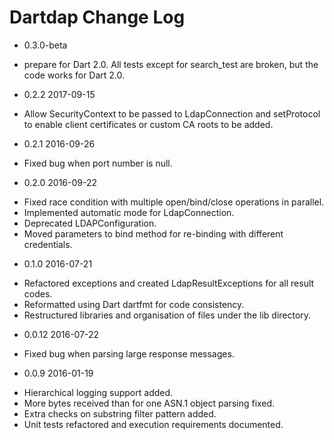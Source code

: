 # Dartdap Change Log

* 0.3.0-beta

* prepare for Dart 2.0. All tests except for search_test are broken, but the code works for Dart 2.0.

* 0.2.2 2017-09-15

- Allow SecurityContext to be passed to LdapConnection and setProtocol to enable
client certificates or custom CA roots to be added.

* 0.2.1 2016-09-26

- Fixed bug when port number is null.

* 0.2.0 2016-09-22

- Fixed race condition with multiple open/bind/close operations in parallel.
- Implemented automatic mode for LdapConnection.
- Deprecated LDAPConfiguration.
- Moved parameters to bind method for re-binding with different credentials.

* 0.1.0 2016-07-21

- Refactored exceptions and created LdapResultExceptions for all result codes.
- Reformatted using Dart dartfmt for code consistency.
- Restructured libraries and organisation of files under the lib directory.

* 0.0.12 2016-07-22

- Fixed bug when parsing large response messages.

* 0.0.9 2016-01-19

- Hierarchical logging support added.
- More bytes received than for one ASN.1 object parsing fixed.
- Extra checks on substring filter pattern added.
- Unit tests refactored and execution requirements documented.

